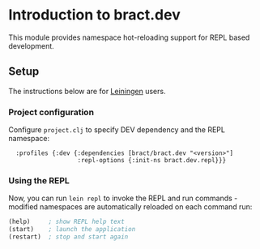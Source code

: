 # Introduction to bract.dev

This module provides namespace hot-reloading support for REPL based development.


## Setup

The instructions below are for [Leiningen](https://leiningen.org/) users.


### Project configuration

Configure `project.clj` to specify DEV dependency and the REPL namespace:

```edn
  :profiles {:dev {:dependencies [bract/bract.dev "<version>"]
                   :repl-options {:init-ns bract.dev.repl}}}
```


### Using the REPL

Now, you can run `lein repl` to invoke the REPL and run commands - modified namespaces are automatically
reloaded on each command run:

```clojure
(help)     ; show REPL help text
(start)    ; launch the application
(restart)  ; stop and start again
```
